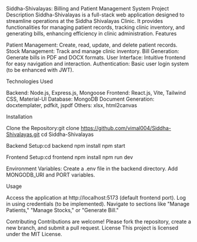 Siddha-Shivalayas: Billing and Patient Management System
Project Description
Siddha-Shivalayas is a full-stack web application designed to streamline operations at the Siddha Shivalayas Clinic. It provides functionalities for managing patient records, tracking clinic inventory, and generating bills, enhancing efficiency in clinic administration.
Features

Patient Management: Create, read, update, and delete patient records.
Stock Management: Track and manage clinic inventory.
Bill Generation: Generate bills in PDF and DOCX formats.
User Interface: Intuitive frontend for easy navigation and interaction.
Authentication: Basic user login system (to be enhanced with JWT).

Technologies Used

Backend: Node.js, Express.js, Mongoose
Frontend: React.js, Vite, Tailwind CSS, Material-UI
Database: MongoDB
Document Generation: docxtemplater, pdfkit, jspdf
Others: xlsx, html2canvas

Installation

Clone the Repository:git clone https://github.com/vimal004/Siddha-Shivalayas.git
cd Siddha-Shivalayas


Backend Setup:cd backend
npm install
npm start


Frontend Setup:cd frontend
npm install
npm run dev


Environment Variables:
Create a .env file in the backend directory.
Add MONGODB_URI and PORT variables.



Usage

Access the application at http://localhost:5173 (default frontend port).
Log in using credentials (to be implemented).
Navigate to sections like "Manage Patients," "Manage Stocks," or "Generate Bill."

Contributing
Contributions are welcome! Please fork the repository, create a new branch, and submit a pull request.
License
This project is licensed under the MIT License.
